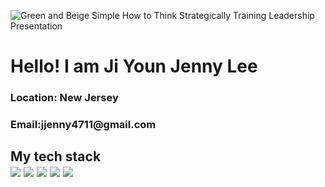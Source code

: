 
![Green and Beige Simple How to Think Strategically Training Leadership Presentation](https://user-images.githubusercontent.com/57854947/176602633-7d6c72e9-efa9-4cb2-9706-8b294b2f1303.png)
<div>
  <h1>Hello! I am Ji Youn Jenny Lee</h1>
  <h3>Location: New Jersey</h3>
  <h3>Email:jjenny4711@gmail.com</h3>
</div>
<h2>My tech stack</2>
</br>
<div>
<img src="https://img.shields.io/badge/-HTML5-F05032?style=for-the-badge&logo=html5&logoColor=ffffff"/>
<img src="https://img.shields.io/badge/-Javascript-%23F7DF1C?style=for-the-badge&logo=javascript&logoColor=000000&labelColor=%23F7DF1C&color=%23FFCE5A"/>
  <img src="https://img.shields.io/badge/-Python-F05032?style=for-the-badge&logo=Python&logoColor=ffffff"/>
  <img src="https://img.shields.io/badge/-React-222222?style=for-the-badge&logo=react"/>
  <img src="https://img.shields.io/badge/-Nodejs=43853d?style=for-the-badge&logo=Node.js&logoColor=white"/>
  </div>


